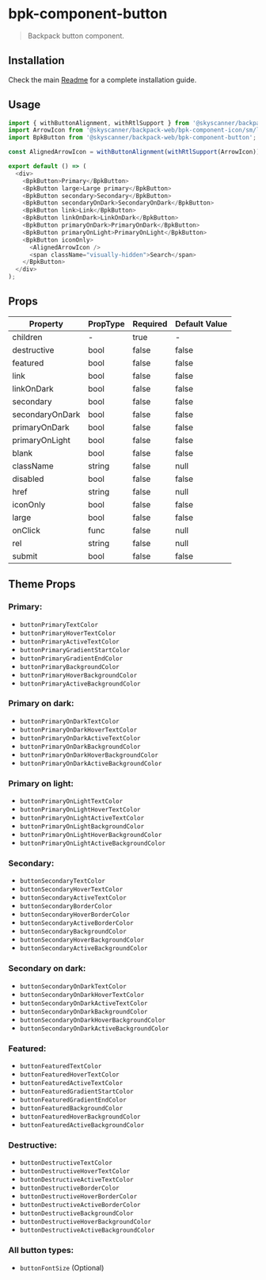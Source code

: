 # bpk-component-button

> Backpack button component.

## Installation

Check the main [Readme](https://github.com/skyscanner/backpack#usage) for a complete installation guide.

## Usage

```js
import { withButtonAlignment, withRtlSupport } from '@skyscanner/backpack-web/bpk-component-icon';
import ArrowIcon from '@skyscanner/backpack-web/bpk-component-icon/sm/long-arrow-right';
import BpkButton from '@skyscanner/backpack-web/bpk-component-button';

const AlignedArrowIcon = withButtonAlignment(withRtlSupport(ArrowIcon));

export default () => (
  <div>
    <BpkButton>Primary</BpkButton>
    <BpkButton large>Large primary</BpkButton>
    <BpkButton secondary>Secondary</BpkButton>
    <BpkButton secondaryOnDark>SecondaryOnDark</BpkButton>
    <BpkButton link>Link</BpkButton>
    <BpkButton linkOnDark>LinkOnDark</BpkButton>
    <BpkButton primaryOnDark>PrimaryOnDark</BpkButton>
    <BpkButton primaryOnLight>PrimaryOnLight</BpkButton>
    <BpkButton iconOnly>
      <AlignedArrowIcon />
      <span className="visually-hidden">Search</span>
    </BpkButton>
  </div>
);
```

## Props

| Property        | PropType             | Required | Default Value |
| --------------- | -------------------- | -------- | ------------- |
| children        | -                    | true     | -             |
| destructive     | bool                 | false    | false         |
| featured        | bool                 | false    | false         |
| link            | bool                 | false    | false         |
| linkOnDark      | bool                 | false    | false         |
| secondary       | bool                 | false    | false         |
| secondaryOnDark | bool                 | false    | false         |
| primaryOnDark   | bool                 | false    | false         |
| primaryOnLight  | bool                 | false    | false         |
| blank           | bool                 | false    | false         |
| className       | string               | false    | null          |
| disabled        | bool                 | false    | false         |
| href            | string               | false    | null          |
| iconOnly        | bool                 | false    | false         |
| large           | bool                 | false    | false         |
| onClick         | func                 | false    | null          |
| rel             | string               | false    | null          |
| submit          | bool                 | false    | false         |

## Theme Props

### Primary:

* `buttonPrimaryTextColor`
* `buttonPrimaryHoverTextColor`
* `buttonPrimaryActiveTextColor`
* `buttonPrimaryGradientStartColor`
* `buttonPrimaryGradientEndColor`
* `buttonPrimaryBackgroundColor`
* `buttonPrimaryHoverBackgroundColor`
* `buttonPrimaryActiveBackgroundColor`

### Primary on dark:

* `buttonPrimaryOnDarkTextColor`
* `buttonPrimaryOnDarkHoverTextColor`
* `buttonPrimaryOnDarkActiveTextColor`
* `buttonPrimaryOnDarkBackgroundColor`
* `buttonPrimaryOnDarkHoverBackgroundColor`
* `buttonPrimaryOnDarkActiveBackgroundColor`

### Primary on light:

* `buttonPrimaryOnLightTextColor`
* `buttonPrimaryOnLightHoverTextColor`
* `buttonPrimaryOnLightActiveTextColor`
* `buttonPrimaryOnLightBackgroundColor`
* `buttonPrimaryOnLightHoverBackgroundColor`
* `buttonPrimaryOnLightActiveBackgroundColor`

### Secondary:

* `buttonSecondaryTextColor`
* `buttonSecondaryHoverTextColor`
* `buttonSecondaryActiveTextColor`
* `buttonSecondaryBorderColor`
* `buttonSecondaryHoverBorderColor`
* `buttonSecondaryActiveBorderColor`
* `buttonSecondaryBackgroundColor`
* `buttonSecondaryHoverBackgroundColor`
* `buttonSecondaryActiveBackgroundColor`

### Secondary on dark:

* `buttonSecondaryOnDarkTextColor`
* `buttonSecondaryOnDarkHoverTextColor`
* `buttonSecondaryOnDarkActiveTextColor`
* `buttonSecondaryOnDarkBackgroundColor`
* `buttonSecondaryOnDarkHoverBackgroundColor`
* `buttonSecondaryOnDarkActiveBackgroundColor`

### Featured:

* `buttonFeaturedTextColor`
* `buttonFeaturedHoverTextColor`
* `buttonFeaturedActiveTextColor`
* `buttonFeaturedGradientStartColor`
* `buttonFeaturedGradientEndColor`
* `buttonFeaturedBackgroundColor`
* `buttonFeaturedHoverBackgroundColor`
* `buttonFeaturedActiveBackgroundColor`

### Destructive:

* `buttonDestructiveTextColor`
* `buttonDestructiveHoverTextColor`
* `buttonDestructiveActiveTextColor`
* `buttonDestructiveBorderColor`
* `buttonDestructiveHoverBorderColor`
* `buttonDestructiveActiveBorderColor`
* `buttonDestructiveBackgroundColor`
* `buttonDestructiveHoverBackgroundColor`
* `buttonDestructiveActiveBackgroundColor`

### All button types:
* `buttonFontSize` (Optional)
